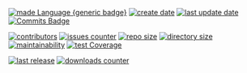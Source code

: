[![made Language {generic badge}](https://img.shields.io/badge/Made%20with-Python%203-8A2BE2)](https://github.com/alanmugiwara)
[![create date](https://badges.pufler.dev/created/alanmugiwara/romkeepilson?color=8A2BE2)](https://github.com/alanmugiwara)
[![last update date](https://badges.pufler.dev/Updated/alanmugiwara/romkeepilson?color=8A2BE2)](https://github.com/alanmugiwara)
[![Commits Badge](https://img.shields.io/github/commit-activity/m/alanmugiwara/romkeepilson.svg?color=8A2BE2)](https://github.com/alanmugiwara)

[![contributors](https://img.shields.io/github/contributors/alanmugiwara/romkeepilson?color=8A2BE2)](https://github.com/alanmugiwara)
[![issues counter](https://img.shields.io/github/issues/alanmugiwara/romkeepilson?color=8A2BE2)](https://github.com/alanmugiwara)
[![repo size](https://img.shields.io/github/repo-size/alanmugiwara/romkeepilson?color=8A2BE2)](https://github.com/alanmugiwara)
[![directory size](https://img.shields.io/github/directory-file-count/alanmugiwara/romkeepilson?color=8A2BE2)](https://github.com/alanmugiwara)
[![maintainability](https://api.codeclimate.com/v1/badges/6982b78246699cd2458f/maintainability)](https://codeclimate.com/github/alanmugiwara/romkeepilson/maintainability) 
[![test Coverage](https://api.codeclimate.com/v1/badges/6982b78246699cd2458f/test_coverage)](https://codeclimate.com/github/alanmugiwara/romkeepilson/test_coverage)

[![last release](https://img.shields.io/github/v/release/alanmugiwara/romkeepilson2)](https://github.com/alanmugiwara)
[![downloads counter](https://img.shields.io/github/downloads/alanmugiwara/romkeepilson/total)](https://github.com/alanmugiwara)
